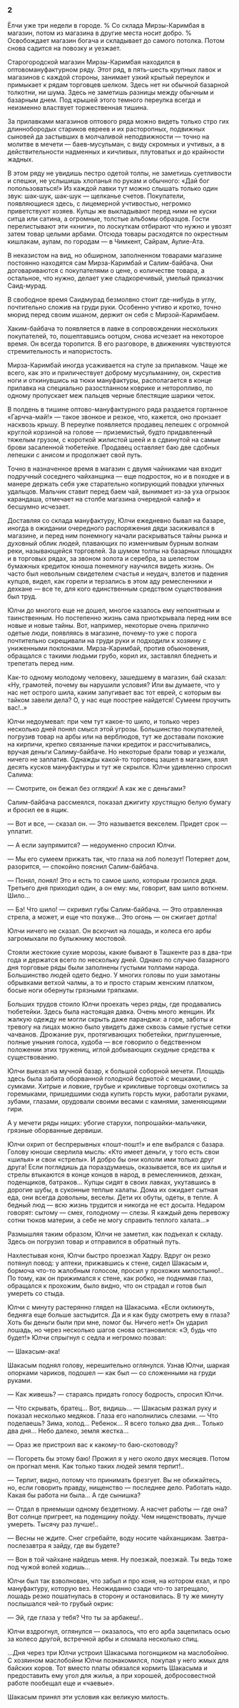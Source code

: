 ### 2

Ёлчи уже три недели в городе.
% Со склада Мирзы-Каримбая в магазин, потом из магазина в другие места носит добро.
% Освобождает магазин богача и складывает до самого потолка.
Потом снова садится на повозку и уезжает.

Старогородской магазин Мирзы-Каримбая находился в оптовомануфактурном ряду.
Этот ряд, в пять-шесть крупных лавок и магазинов с каждой стороны, занимает узкий крытый переулок и примыкает к рядам торговцев шелком.
Здесь нет ни обычной базарной толкотни, ни шума.
Здесь не заметишь разницы между обычным и базарным днем.
Под крышей этого темного переулка всегда и неизменно властвует торжественная тишина.

За прилавками магазинов оптового ряда можно видеть только стро гих длиннобородых стариков евреев и их расторопных, подвижных сыновей да застывших в молчаливой неподвижности — точно на молитве в мечети — баев-мусульман, с виду скромных и учтивых, а в действительности надменных и кичливых, плутоватых и до крайности жадных.

В этом ряду не увидишь пестро одетой толпы, не заметишь суетливости и спешки, не услышишь хлопанья по рукам и обычного:
«Дай бог попользоваться!» Из каждой лавки тут можно слышать только один звук: шак-шук, шак-шук — щелканье счетов.
Покупатели, появляющиеся здесь, с лицемерной учтивостью, негромко приветствуют хозяев.
Купцы же выкладывают перед ними не куски ситца или сатина, а огромные, толстые альбомы образцов.
Гости перелистывают эти «книги», по лоскуткам отбирают что нужно и увозят затем товар целыми арбами.
Отсюда товары расходятся по окрестным кишлакам, аулам, по городам — в Чимкент, Сайрам, Аулие-Ата.

В неказистом на вид, но обширном, заполненном товарами магазине постоянно находятся сам Мирза-Каримбай и Салим-байбача.
Они договариваются с покупателями о цене, о количестве товара, а остальное, что нужно, делает уже сладкоречивый, умелый приказчик Саид-мурад.

В свободное время Саидмурад безмолвно стоит где-нибудь в углу, почтительно сложив на груди руки.
Особенно учтиво и кротко, точно мюрид перед своим ишаном, держит он себя с Мирзой-Каримбаем.

Хаким-байбача то появляется в лавке в сопровождении нескольких покупателей, то, пошептавшись оотцом, снова исчезает на некоторое время.
Он всегда торопится.
В его разговоре, в движениях чувствуются стремительность и напористость.

Мирза-Каримбай иногда усаживается на стуле за прилавком.
Чаще же всего, как это и приличествует доброму мусульманину, он, скрестив ноги и откинувшись на тюки мануфактуры, располагается в конце прилавка на специально разостланном коврике и неторопливо, по одному пропускает меж пальцев черные блестящие шарики четок.

В полдень в тишине оптово-мануфактурного ряда раздается гортанное «Гарчча-май!» — такое звонкое и резкое, что, кажется, оно пронзает насквозь крышу.
В переулке появляется продавец лепешек с огромной круглой корзиной на голове — приземистый, будто придавленный тяжелым грузом, с короткой жилистой шеей и в сдвинутой на самые брови засаленной тюбетейке.
Продавец оставляет баю две сдобных лепешки с анисом и продолжает свой путь.

Точно в назначенное время в магазин с двумя чайниками чая входит подручный соседнего чайханщика — еще подросток, но и в походке и в манере держать себя уже старательно копирующий повадки уличных удальцов.
Мальчик ставит перед баем чай, вынимает из-за уха огрызок карандаша, отмечает на столбе магазина очередной «алиф» и бесшумно исчезает.

Доставляя со склада мануфактуру, Юлчи ежедневно бывал на базаре, иногда в ожидании очередного распоряжения дяди засиживался в магазине, и перед ним понемногу начали раскрываться тайны рынка и духовный облик людей, плавающих по изменчивым бурным волнам реки, называющейся торговлей.
За шумом толпы на базарных площадях и в торговых рядах, за звоном золота и серебра, за шелестом бумажных кредиток юноша понемногу научился видеть жизнь.
Он часто был невольным свидетелем счастья и неудач, взлетов и падения купцов, видел, как горели и терзались в этом аду ремесленники и дехкане — все те, для кого единственным средством существования был труд.

Юлчи до многого еще не дошел, многое казалось ему непонятным и таинственным.
Но постепенно жизнь сама приоткрывала перед ним все новые и новые тайны.
Вот, например, некоторые очень прилично одетые люди, появляясь в магазине, почему-то уже с порога почтительно скрещивали на груди руки и подходили к хозяину с униженными поклонами.
Мирза-Каримбай, против обыкновения, обращался с такими людьми грубо, корил их, заставлял бледнеть и трепетать перед ним.

Как-то одному молодому человеку, зашедшему в магазин, бай сказал:
«Ну, грамотей, почему вы нарушили условия?
Или вы думаете, что у нас нет острого шила, каким запугивает вас тот еврей, с которым вы тайком завели дела?
О, у нас еще поострее найдется!
Сумеем проучить вас!..»

Юлчи недоумевал: при чем тут какое-то шило, и только через несколько дней понял смысл этой угрозы.
Большинство покупателей, погрузив товар на арбы или на верблюдов, тут же доставали похожие на кирпичи, крепко связанные пачки кредиток и рассчитывались, вручая деньги Салиму-байбаче.
Но некоторые брали товар и уезжали, ничего не заплатив.
Однажды какой-то торговец зашел в магазин, взял десять кусков мануфактуры и тут же скрылся.
Юлчи удивленно спросил Салима:

— Смотрите, он бежал без оглядки!
А как же с деньгами?

Салим-байбача рассмеялся, показал джигиту хрустящую белую бумагу и бросил ее в ящик.

— Вот и все, — сказал он.
— Это называется векселем.
Придет срок — уплатит.

— А если заупрямится?
— недоуменно спросил Юлчи.

— Мы его сумеем прижать так, что глаза на лоб полезут!
Потеряет дом, разорится, — спокойно пояснил Салим-байбача.

— Понял, понял!
Это и есть то самое шило, которым грозился дядя.
Третьего дня приходил один, а он ему: мы, говорит, вам шило воткнем.
Шило…

— Бэ!
Что шило!
— скривил губы Салим-байбача.
— Это отравленная стрела, а может, и еще что похуже…
Это огонь — он сжигает дотла!

Юлчи ничего не сказал.
Он вскочил на лошадь, и колеса его арбы загромыхали по булыжнику мостовой.

Стояли жестокие сухие морозы, какие бывают в Ташкенте раз в два-три года и держатся всего по нескольку дней.
Однако по случаю базарного дня торговые ряды были заполнены густыми толпами народа.
Большинство людей одето бедно.
У многих головы по уши замотаны обрывками ветхой чалмы, а то и просто старым женским платком, босые ноги обернуты грязными тряпками.

Больших трудов стоило Юлчи проехать через ряды, где продавались тюбетейки.
Здесь была настоящая давка.
Очень много женщин.
Их жалкую одежду не могли скрыть даже паранджи: а горе, заботы и тревогу на лицах можно было увидеть даже сквозь самые густые сетки чачванов.
Дрожание рук, протягивающих тюбетейки, приглушенные, полные уныния голоса, худоба — все говорило о бедственном положении этих тружениц, иглой добывающих скудные средства к существованию.

Юлчи выехал на мучной базар, к большой соборной мечети.
Площадь здесь была забита оборванной голодной беднотой с мешками, с сумками.
Хитрые и ловкие, грубые и крикливые торговцы охотились за горемыками, пришедшими сюда купить горсть муки, работали руками, зубами, глазами, орудовали своими весами с камнями, заменяющими гири.

А у мечети ряды нищих: убогие старухи, попрошайки-мальчики, грязные оборванные дервиши.

Юлчи охрип от беспрерывных «пошт-пошт!» и еле выбрался с базара.
Голову юноши сверлила мысль:
«Кто имеет деньги, у того есть свои «шилья» и свои «стрелы».
И добро бы они кололи ими только друг друга!
Если поглядишь да пораздумаешь, оказывается, все их шилья и стрелы втыкаются в конце концов в народ, в ремесленников, дехкан, поденщиков, батраков…
Купцы сидят в своих лавках, укутавшись в дорогие шубы, в суконные теплые халаты.
Дома их ожидает сытная еда, они всегда довольны, веселы.
Дети их обуты, одеты, в тепле.
А бедный люд — всю жизнь трудится и никогда не ест досыта.
Недаром говорят: сытому — смех, голодному — слезы.
Я каждый день перевожу сотни тюков материи, а себе не могу справить теплого халата…»

Размышляя таким образом, Юлчи не заметил, как подъехал к складу.
Здесь он погрузил товар и отправился в обратный путь.

Нахлестывая коня, Юлчи быстро проезжал Хадру.
Вдруг он резко потянул повод: у аптеки, прижавшись к стене, сидел Шакасым и, бормоча что-то жалобным голосом, просил у прохожих милостыню!..
По тому, как он прижимался к стене, как робко, не поднимая глаз, обращался к прохожим, было видно, что он страдал и готов был умереть со стыда.

Юлчи с минуту растерянно глядел на Шакасыма.
«Если окликнуть, бедняга еще больше застыдится.
Да и я как буду смотреть ему в глаза?
Хоть бы деньги были при мне, помог бы.
Ничего нет!» Он ударил лошадь, но через несколько шагов снова остановился:
«Э, будь что будет!» Юлчи спрыгнул с седла и негромко позвал:

— Шакасым-ака!

Шакасым поднял голову, нерешительно оглянулся.
Узнав Юлчи, шаркая опорками чариков, подошел — как был — со сложенными на груди руками.

— Как живешь?
— стараясь придать голосу бодрость, спросил Юлчи.

— Что скрывать, братец…
Вот, видишь…
— Шакасым разжал руку и показал несколько медяков.
Глаза его наполнились слезами.
— Что поделаешь?
Зима, холод…
Ребенок…
Я всего только два дня…
Только два дня…
Небо далеко, земля жестка…

— Ораз же пристроил вас к какому-то баю-скотоводу?

— Погореть бы этому баю!
Прожил я у него около двух месяцев.
Потом он прогнал меня.
Как только таких людей земля терпит!..

— Терпит, видно, потому что принимать брезгует.
Вы не обижайтесь, но, если говорить правду, нищенство — последнее дело.
Работать надо.
Какая бы работа ни была…
А где сынишка?

— Отдал в приемыши одному бездетному.
А насчет работы — где она?
Вот солнце пригреет, на поденщину пойду.
Чем нищенствовать, лучше умереть.
Тысячу раз лучше!..

— Весны не ждите.
Снег сгребайте, воду носите чайханщикам.
Завтра-послезавтра я зайду, где вы будете?

— Вон в той чайхане найдешь меня.
Ну поезжай, поезжай.
Ты ведь тоже под чужой волей ходишь…

Юлчи был так взволнован, что забыл и про коня, на котором ехал, и про мануфактуру, которую вез.
Неожиданно сзади что-то затрещало, лошадь резко пошатнулась в сторону и остановилась.
В ту же минуту послышался чей-то грубый окрик:

— Эй, где глаза у тебя?
Что ты за арбакеш!..

Юлчи вздрогнул, оглянулся — оказалось, что его арба зацепилась осью за колесо другой, встречной арбы и сломала несколько спиц.

…Дня через три Юлчи устроил Шакасыма погонщиком на маслобойню.
С хозяином маслобойни Юлчи познакомился, покупая у него жмых для байских коров.
Тот вместо платы обязался кормить Шакасыма и предоставить ему угол для жилья, а при хорошей, добросовестной работе пообещал еще и «чаевые».

Шакасым принял эти условия как великую милость.
